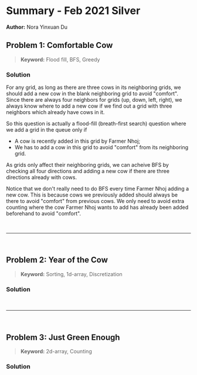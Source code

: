 # Summary - Feb 2021 Silver

**Author:** Nora Yinxuan Du

## Problem 1: Comfortable Cow

> **Keyword:** Flood fill, BFS, Greedy

### Solution
For any grid, as long as there are three cows in its neighboring grids, we should add a new cow in the blank neighboring grid to avoid "comfort". Since there are always four neighbors for grids (up, down, left, right), we always know where to add a new cow if we find out a grid with three neighbors which already have cows in it.

So this question is actually a flood-fill (breath-first search) question where we add a grid in the queue only if
- A cow is recently added in this grid by Farmer Nhoj;
- We has to add a cow in this grid to avoid "comfort" from its neighboring grid.

As grids only affect their neighboring grids, we can acheive BFS by checking all four directions and adding a new cow if there are three directions already with cows.

Notice that we don't really need to do BFS every time Farmer Nhoj adding a new cow. This is because cows we previously added should always be there to avoid "comfort" from previous cows. We only need to avoid extra counting where the cow Farmer Nhoj wants to add has already been added beforehand to avoid "comfort".


<br><hr><br>

## Problem 2: Year of the Cow
> **Keyword:** Sorting, 1d-array, Discretization

### Solution

<br><hr><br>

## Problem 3: Just Green Enough
> **Keyword:** 2d-array, Counting

### Solution

